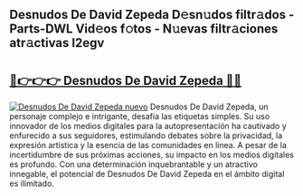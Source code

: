 ## Desnudos De David Zepeda D𝚎sn𝚞dos filtr𝚊dos - Parts-DWL Vid𝚎os f𝚘tos - N𝚞evas filtr𝚊ciones atr𝚊ctivas l2egv

# <h2><a href="http://mb8weg.tromn.icu/?c=Desnudos+De+David+Zepeda">🔗👉👉👉 Desnudos De David Zepeda 🔗🔗</a></h2>

[![Desnudos De David Zepeda nuevo](https://i.imgur.com/pEAQMta.gif)](http://mb8weg.tromn.icu/?c=Desnudos+De+David+Zepeda)
Desnudos De David Zepeda, un personaje complejo e intrigante, desafía las etiquetas simples. Su uso innovador de los medios digitales para la autopresentación ha cautivado y enfurecido a sus seguidores, estimulando debates sobre la privacidad, la expresión artística y la esencia de las comunidades en línea. A pesar de la incertidumbre de sus próximas acciones, su impacto en los medios digitales es profundo. Con una determinación inquebrantable y un atractivo innegable, el potencial de Desnudos De David Zepeda en el ámbito digital es ilimitado.
